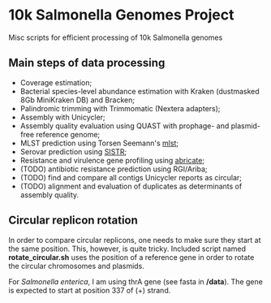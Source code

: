 # 10k Salmonella Genomes Project 

Misc scripts for efficient processing of 10k Salmonella genomes

## Main steps of data processing

* Coverage estimation; 
* Bacterial species-level abundance estimation with Kraken (dustmasked 8Gb MiniKraken DB) and Bracken; 
* Palindromic trimming with Trimmomatic (Nextera adapters); 
* Assembly with Unicycler; 
* Assembly quality evaluation using QUAST with prophage- and plasmid-free reference genome; 
* MLST prediction using Torsen Seemann's [mlst](https://github.com/tseemann/mlst); 
* Serovar prediction using [SISTR](https://github.com/peterk87/sistr_cmd); 
* Resistance and virulence gene profiling using [abricate](https://github.com/tseemann/abricate); 
* (TODO) antibiotic resistance prediction using RGI/Ariba; 
* (TODO) find and compare all contigs Unicycler reports as circular; 
* (TODO) alignment and evaluation of duplicates as determinants of assembly quality.

## Circular replicon rotation 

In order to compare circular replicons, one needs to make sure they start at the same position. This, however, is quite tricky. Included script named **rotate_circular.sh** uses the position of a reference gene in order to rotate the circular chromosomes and plasmids. 

For *Salmonella enterica*, I am using thrA gene (see fasta in **/data**). The gene is expected to start at position 337 of (+) strand. 
